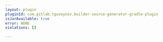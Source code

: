 ```yaml
---
layout: plugin
pluginId: com.gitlab.tguseynov.builder-source-generator-gradle-plugin
isJarAvailable: true
error: NONE
violations: []

---
```

